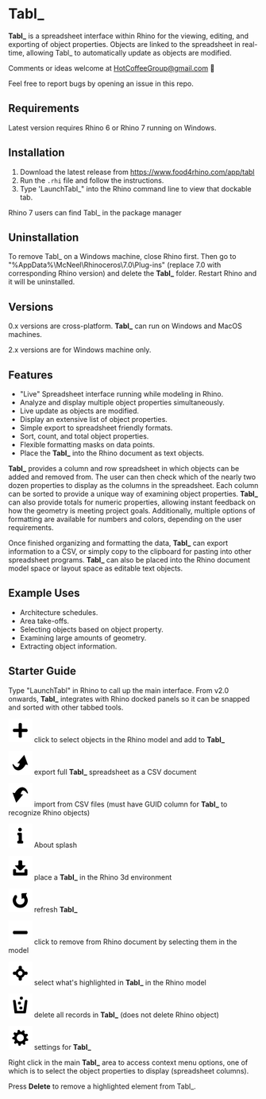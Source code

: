 # Tabl_

**Tabl_** is a spreadsheet interface within Rhino for the viewing, editing, and exporting of object properties. Objects are linked to the spreadsheet in real-time, allowing Tabl_ to automatically update as objects are modified.

Comments or ideas welcome at HotCoffeeGroup@gmail.com :e-mail:

Feel free to report bugs by opening an issue in this repo.

## Requirements
Latest version requires Rhino 6 or Rhino 7 running on Windows.

## Installation
 1. Download the latest release from https://www.food4rhino.com/app/tabl
 2. Run the `.rhi` file and follow the instructions. 
 3. Type 'LaunchTabl_" into the Rhino command line to view that dockable tab.

Rhino 7 users can find Tabl_ in the package manager

## Uninstallation
To remove Tabl_ on a Windows machine, close Rhino first. Then go to "%AppData%\McNeel\Rhinoceros\7.0\Plug-ins\" (replace 7.0 with corresponding Rhino version) and delete the **Tabl_** folder. Restart Rhino and it will be uninstalled. 

## Versions

0.x versions are cross-platform. **Tabl_** can run on Windows and MacOS machines.

2.x versions are for Windows machine only.

## Features

* "Live" Spreadsheet interface running while modeling in Rhino.
* Analyze and display multiple object properties simultaneously.
* Live update as objects are modified.
* Display an extensive list of object properties.
* Simple export to spreadsheet friendly formats.
* Sort, count, and total object properties.
* Flexible formatting masks on data points.
* Place the **Tabl_** into the Rhino document as text objects.

**Tabl_** provides a column and row spreadsheet in which objects can be added and removed from. The user can then check which of the nearly two dozen properties to display as the columns in the spreadsheet. Each column can be sorted to provide a unique way of examining object properties. **Tabl_** can also provide totals for numeric properties, allowing instant feedback on how the geometry is meeting project goals. Additionally, multiple options of formatting are available for numbers and colors, depending on the user requirements.

Once finished organizing and formatting the data, **Tabl_** can export information to a CSV, or simply copy to the clipboard for pasting into other spreadsheet programs. **Tabl_** can also be placed into the Rhino document model space or layout space as editable text objects.

## Example Uses

* Architecture schedules.
* Area take-offs.
* Selecting objects based on object property.
* Examining large amounts of geometry.
* Extracting object information.

## Starter Guide

Type "LaunchTabl" in Rhino to call up the main interface. From v2.0 onwards, **Tabl_** integrates with Rhino docked panels so it can be snapped and sorted with other tabbed tools.

![alt text](https://github.com/tmwarchitecture/Tabl_/blob/master/cs/2.0/Resources/Add%402x.png) click to select objects in the Rhino model and add to **Tabl_**

![alt text](https://github.com/tmwarchitecture/Tabl_/blob/master/cs/2.0/Resources/Export%402x.png) export full **Tabl_** spreadsheet as a CSV document

![alt text](https://github.com/tmwarchitecture/Tabl_/blob/master/cs/2.0/Resources/Import%402x.png) import from CSV files (must have GUID column for **Tabl_** to recognize Rhino objects)

![alt text](https://github.com/tmwarchitecture/Tabl_/blob/master/cs/2.0/Resources/Info%402x.png) About splash

![alt text](https://github.com/tmwarchitecture/Tabl_/blob/master/cs/2.0/Resources/Placement%402x.png) place a **Tabl_** in the Rhino 3d environment

![alt text](https://github.com/tmwarchitecture/Tabl_/blob/master/cs/2.0/Resources/Refresh%402x.png) refresh **Tabl_**

![alt text](https://github.com/tmwarchitecture/Tabl_/blob/master/cs/2.0/Resources/Remove%402x.png) click to remove from Rhino document by selecting them in the model

![alt text](https://github.com/tmwarchitecture/Tabl_/blob/master/cs/2.0/Resources/Select%402x.png) select what's highlighted in **Tabl_** in the Rhino model

![alt text](https://github.com/tmwarchitecture/Tabl_/blob/master/cs/2.0/Resources/Trash%402x.png) delete all records in **Tabl_** (does not delete Rhino object)

![alt text](https://github.com/tmwarchitecture/Tabl_/blob/master/cs/2.0/Resources/Settings%402x.png) settings for **Tabl_**

Right click in the main **Tabl_** area to access context menu options, one of which is to select the object properties to display (spreadsheet columns). 

Press **Delete** to remove a highlighted element from Tabl_.
